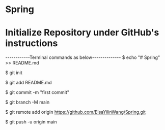 # Spring
# Initialize Repository under GitHub's instructions
------------Terminal commands as below--------------
$ echo "# Spring" >> README.md

$ git init

$ git add README.md

$ git commit -m "first commit"

$ git branch -M main

$ git remote add origin https://github.com/ElsaYilinWang/Spring.git

$ git push -u origin main


